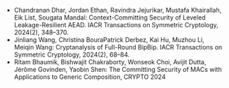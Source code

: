 


- Chandranan Dhar, Jordan Ethan, Ravindra Jejurikar, Mustafa Khairallah, Eik List, Sougata Mandal: Context-Committing Security of Leveled Leakage-Resilient AEAD. IACR Transactions on Symmetric Cryptology, 2024(2), 348–370. 
- Jinliang Wang, Christina BouraPatrick Derbez, Kai Hu, Muzhou Li, Meiqin Wang: Cryptanalysis of Full-Round BipBip. IACR Transactions on Symmetric Cryptology, 2024(2), 68–84.
- Ritam Bhaumik, Bishwajit Chakraborty, Wonseok Choi, Avijit Dutta, Jérôme Govinden, Yaobin Shen: The Committing Security of MACs with Applications to Generic Composition, CRYPTO 2024

